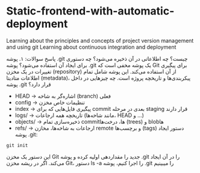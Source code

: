 # Static-frontend-with-automatic-deployment
Learning about the principles and concepts of project version management and using git Learning about continuous integration and deployment 

پاسخ سوالات: 
۱. پوشه .git چیست؟ چه اطلاعاتی در آن ذخیره می‌شود؟ چه دستوری برای ایجاد آن استفاده می‌شود؟
پوشه .git یک پوشه مخفی است که Git برای پیگیری تغییرات در یک مخزن (repository) از آن استفاده می‌کند. این پوشه شامل تمام اطلاعات متادیتا (metadata)، پیکربندی‌ها و تاریخچه پروژه است.
چه چیزهایی در داخل پوشه .git قرار دارد؟
- HEAD → اشاره‌گر به شاخه (branch) فعلی
- config → تنظیمات خاص مخزن
- index → پیگیری فایل‌هایی که برای commit بعدی در مرحله staging قرار دارند
- logs/ → تاریخچه همه ارجاعات (مانند شاخه‌ها، HEAD و ...)
- objects/ → ذخیره‌سازی تمام commitها، درخت‌ها (trees) و blobها
- refs/ → ارجاعات به شاخه‌ها، مخازن remote و برچسب‌ها (tags)
دستور ایجاد پوشه .git:

`git init`

این دستور یک مخزن Git جدید را مقداردهی اولیه کرده و پوشه .git را در آن ایجاد می‌کند.
اگر در ریشه مخزن Git، دستور ls -a را اجرا کنیم، پوشه .git را میبینیم


